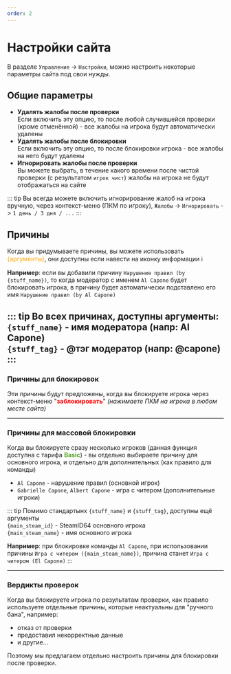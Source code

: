 ```yaml
---
order: 2
---
```


# Настройки сайта
В разделе `Управление` -> `Настройки`, можно настроить некоторые параметры сайта под свои нужды.

## Общие параметры

* **Удалять жалобы после проверки**  
Если включить эту опцию, то после любой случившейся проверки (кроме отменённой) - все жалобы на игрока будут автоматически удалены
* **Удалять жалобы после блокировки**  
Если включить эту опцию, то после блокировки игрока - все жалобы на него будут удалены
* **Игнорировать жалобы после проверки**  
Вы можете выбрать, в течение какого времени после чистой проверки (с результатом `игрок чист`) жалобы на игрока не будут отображаться на сайте

::: tip
Вы всегда можете включить игнорирование жалоб на игрока вручную, через контекст-меню (ПКМ по игроку), `Жалобы` -> `Игнорировать` -> `1 день / 3 дня / ...`
:::

## Причины
Когда вы придумываете причины, вы можете использовать <span style="color: orange">{аргументы}</span>, они доступны если навести на иконку информации ℹ️

**Например**: если вы добавили причину `Нарушение правил (by {stuff_name})`, то когда модератор с именем `Al Capone` будет блокировать игрока, в причину будет автоматически подставлено его имя `Нарушение правил (by Al Capone)`

::: tip Во всех причинах, доступны аргументы:  
`{stuff_name}` - имя модератора (напр: Al Capone)  
`{stuff_tag}` - @тэг модератор (напр: @capone)  
:::
----------
### **Причины для блокировок**  
Эти причины будут предложены, когда вы блокируете игрока через контекст-меню "<span style="color: red">**заблокировать**</span>" *(нажимаете ПКМ на игрока в любом месте сайта)*

----------
### **Причины для массовой блокировки**  
Когда вы блокируете сразу несколько игроков (данная функция доступна с тарифа <span style="color: #54a025">**Basic**</span>) - вы отдельно выбираете причину для основного игрока, и отдельно для дополнительных (как правило для команды)  
- `Al Capone` - нарушение правил (основной игрок)
- `Gabrielle Capone`, `Albert Capone` - игра с читером (дополнительные игроки)

::: tip Помимо стандартынх `{stuff_name}` и `{stuff_tag}`, доступны ещё аргументы  
`{main_steam_id}` - SteamID64 основного игрока  
`{main_steam_name}` - имя основного игрока 

**Например**: при блокировке команды `Al Capone`, при использовании причины `Игра с читером ({main_steam_name})`, причина станет `Игра с читером (El Capone)`
:::

----------
### Вердикты проверок
Когда вы блокируете игрока по результатам проверки, как правило используете отдельные причины, которые неактуальны для "ручного бана", например:
* отказ от проверки
* предоставил некорректные данные
* и другие...

Поэтому мы предлагаем отдельно настроить причины для блокировки после проверки.